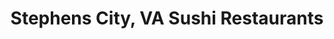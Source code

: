 ---
layout: city
title: Stephens City, VA Sushi Restaurants
permalink: /virginia/stephens-city/
stateAbbr: VA
stateName: Virginia
cityName: Stephens City
---